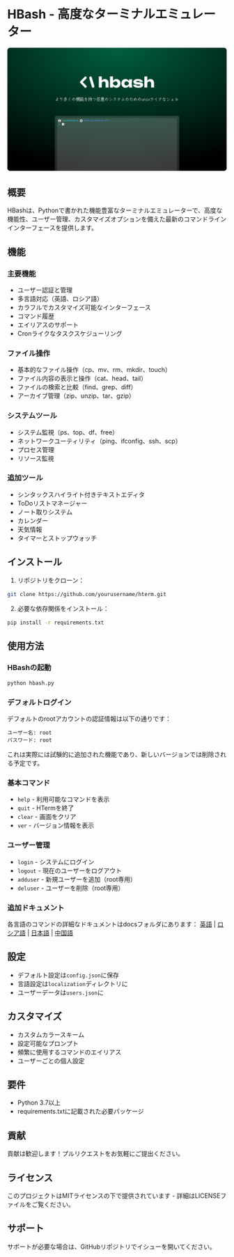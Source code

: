 # HBash - 高度なターミナルエミュレーター

![HBash ロゴ](https://github.com/hentai-team/hbash/blob/main/assets/hbash-splash-jp.png?raw=true)

## 概要
HBashは、Pythonで書かれた機能豊富なターミナルエミュレーターで、高度な機能性、ユーザー管理、カスタマイズオプションを備えた最新のコマンドラインインターフェースを提供します。

## 機能

### 主要機能
- ユーザー認証と管理
- 多言語対応（英語、ロシア語）
- カラフルでカスタマイズ可能なインターフェース
- コマンド履歴
- エイリアスのサポート
- Cronライクなタスクスケジューリング

### ファイル操作
- 基本的なファイル操作（cp、mv、rm、mkdir、touch）
- ファイル内容の表示と操作（cat、head、tail）
- ファイルの検索と比較（find、grep、diff）
- アーカイブ管理（zip、unzip、tar、gzip）

### システムツール
- システム監視（ps、top、df、free）
- ネットワークユーティリティ（ping、ifconfig、ssh、scp）
- プロセス管理
- リソース監視

### 追加ツール
- シンタックスハイライト付きテキストエディタ
- ToDoリストマネージャー
- ノート取りシステム
- カレンダー
- 天気情報
- タイマーとストップウォッチ

## インストール

1. リポジトリをクローン：
```bash
git clone https://github.com/yourusername/hterm.git
```

2. 必要な依存関係をインストール：
```bash
pip install -r requirements.txt
```

## 使用方法

### HBashの起動
```bash
python hbash.py
```

### デフォルトログイン
デフォルトのrootアカウントの認証情報は以下の通りです：
```bash
ユーザー名: root
パスワード: root
```
これは実際には試験的に追加された機能であり、新しいバージョンでは削除される予定です。

### 基本コマンド
- `help` - 利用可能なコマンドを表示
- `quit` - HTermを終了
- `clear` - 画面をクリア
- `ver` - バージョン情報を表示

### ユーザー管理
- `login` - システムにログイン
- `logout` - 現在のユーザーをログアウト
- `adduser` - 新規ユーザーを追加（root専用）
- `deluser` - ユーザーを削除（root専用）

### 追加ドキュメント

各言語のコマンドの詳細なドキュメントはdocsフォルダにあります：
[英語](https://github.com/hentai-team/hbash/blob/main/docs/commands-en.md) | [ロシア語](https://github.com/hentai-team/hbash/blob/main/docs/commands-ru.md) | [日本語](https://github.com/hentai-team/hbash/blob/main/docs/commands-jp.md) | [中国語](https://github.com/hentai-team/hbash/blob/main/docs/commands-ch.md)

## 設定
- デフォルト設定は`config.json`に保存
- 言語設定は`localization`ディレクトリに
- ユーザーデータは`users.json`に

## カスタマイズ
- カスタムカラースキーム
- 設定可能なプロンプト
- 頻繁に使用するコマンドのエイリアス
- ユーザーごとの個人設定

## 要件
- Python 3.7以上
- requirements.txtに記載された必要パッケージ

## 貢献
貢献は歓迎します！プルリクエストをお気軽にご提出ください。

## ライセンス
このプロジェクトはMITライセンスの下で提供されています - 詳細はLICENSEファイルをご覧ください。

## サポート
サポートが必要な場合は、GitHubリポジトリでイシューを開いてください。

